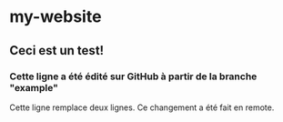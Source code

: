 # my-website

## Ceci est un test!



### Cette ligne a été édité sur GitHub à partir de la branche "example"

Cette ligne remplace deux lignes. Ce changement a été fait en remote.

